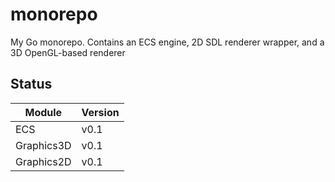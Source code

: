 # monorepo
My Go monorepo. Contains an ECS engine, 2D SDL renderer wrapper, and a 3D OpenGL-based renderer

## Status
| Module     | Version |
| ---------- | ------- |
| ECS        | v0.1    |
| Graphics3D | v0.1    |
| Graphics2D | v0.1    |
